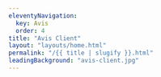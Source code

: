 ```yaml
---
eleventyNavigation:
  key: Avis
  order: 4
title: "Avis Client"
layout: "layouts/home.html"
permalink: "/{{ title | slugify }}.html"
leadingBackground: "avis-client.jpg"
---
```

